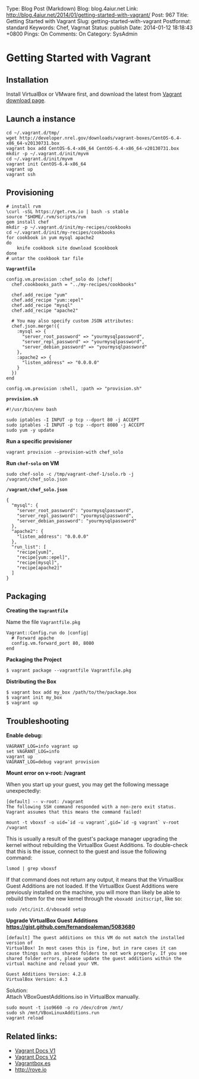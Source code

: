 Type: Blog Post (Markdown)
Blog: blog.4aiur.net
Link: http://blog.4aiur.net/2014/01/getting-started-with-vagrant/
Post: 967
Title: Getting Started with Vagrant
Slug: getting-started-with-vagrant
Postformat: standard
Keywords: Chef, Vagrnat
Status: publish
Date: 2014-01-12 18:18:43 +0800
Pings: On
Comments: On
Category: SysAdmin

Getting Started with Vagrant
============================

Installation
------------

Install VirtualBox or VMware first, and download the latest from [Vagrant download page](http://www.vagrantup.com/downloads.html).

Launch a instance
-----------------

    cd ~/.vagrant.d/tmp/
    wget http://developer.nrel.gov/downloads/vagrant-boxes/CentOS-6.4-x86_64-v20130731.box
    vagrant box add CentOS-6.4-x86_64 CentOS-6.4-x86_64-v20130731.box
    mkdir -p ~/.vagrant.d/init/myvm
    cd ~/.vagrant.d/init/myvm
    vagrant init CentOS-6.4-x86_64
    vagrant up
    vagrant ssh

Provisioning
------------

    # install rvm
    \curl -sSL https://get.rvm.io | bash -s stable
    source "$HOME/.rvm/scripts/rvm
    gem install chef
    mkdir -p ~/.vagrant.d/init/my-recipes/cookbooks
    cd ~/.vagrant.d/init/my-recipes/cookbooks
    for cookbook in yum mysql apache2
    do
        knife cookbook site download $cookbook
    done
    # untar the cookbook tar file

**`Vagrantfile`**

    config.vm.provision :chef_solo do |chef|
      chef.cookbooks_path = "../my-recipes/cookbooks"
    
      chef.add_recipe "yum"
      chef.add_recipe "yum::epel"
      chef.add_recipe "mysql"
      chef.add_recipe "apache2"
    
      # You may also specify custom JSON attributes:
      chef.json.merge!({
        :mysql => {
          "server_root_password" => "yourmysqlpassword",
          "server_repl_password" => "yourmysqlpassword",
          "server_debian_password" => "yourmysqlpassword"
        },
        :apache2 => {
          "listen_address" => "0.0.0.0"
        }
      })
    end

    config.vm.provision :shell, :path => "provision.sh"

**`provision.sh`**

    #!/usr/bin/env bash
    
    sudo iptables -I INPUT -p tcp --dport 80 -j ACCEPT
    sudo iptables -I INPUT -p tcp --dport 8080 -j ACCEPT
    sudo yum -y update

**Run a specific provisioner**

    vagrant provision --provision-with chef_solo

**Run `chef-solo` on VM**

    sudo chef-solo -c /tmp/vagrant-chef-1/solo.rb -j /vagrant/chef_solo.json

**`/vagrant/chef_solo.json`**

    {
      "mysql": {
        "server_root_password": "yourmysqlpassword",
        "server_repl_password": "yourmysqlpassword",
        "server_debian_password": "yourmysqlpassword"
      },
      "apache2": {
        "listen_address": "0.0.0.0"
      },
      "run_list": [
        "recipe[yum]",
        "recipe[yum::epel]",
        "recipe[mysql]",
        "recipe[apache2]"
      ]
    }

Packaging
---------

**Creating the `Vagrantfile`**

Name the file `Vagrantfile.pkg`

    Vagrant::Config.run do |config|
      # Forward apache
      config.vm.forward_port 80, 8080
    end

**Packaging the Project**

    $ vagrant package --vagrantfile Vagrantfile.pkg

**Distributing the Box**

    $ vagrant box add my_box /path/to/the/package.box
    $ vagrant init my_box
    $ vagrant up

Troubleshooting
---------------

**Enable debug:**

    VAGRANT_LOG=info vagrant up
    set VAGRANT_LOG=info
    vagrant up
    VAGRANT_LOG=debug vagrant provision

**Mount error on v-root: /vagrant**

When you start up your guest, you may get the following message unexpectedly:

    [default] -- v-root: /vagrant
    The following SSH command responded with a non-zero exit status.
    Vagrant assumes that this means the command failed!

    mount -t vboxsf -o uid=`id -u vagrant`,gid=`id -g vagrant` v-root /vagrant

This is usually a result of the guest's package manager upgrading the kernel
without rebuilding the VirtualBox Guest Additions.
To double-check that this is the issue,
connect to the guest and issue the following command:

    lsmod | grep vboxsf

If that command does not return any output, it means that the VirtualBox
Guest Additions are not loaded. If the VirtualBox Guest Additions were
previously installed on the machine, you will more than likely be able to
rebuild them for the new kernel through the `vboxadd initscript`, like so:

    sudo /etc/init.d/vboxadd setup

**Upgrade VirtualBox Guest Additions <https://gist.github.com/fernandoaleman/5083680>**

    [default] The guest additions on this VM do not match the installed version of
    VirtualBox! In most cases this is fine, but in rare cases it can
    cause things such as shared folders to not work properly. If you see
    shared folder errors, please update the guest additions within the
    virtual machine and reload your VM.
    
    Guest Additions Version: 4.2.8
    VirtualBox Version: 4.3

Solution:  
Attach VBoxGuestAdditions.iso in VirtualBox manually.

    sudo mount -t iso9660 -o ro /dev/cdrom /mnt/
    sudo sh /mnt/VBoxLinuxAdditions.run
    vagrant reload

Related links:
--------------

* [Vagrant Docs V1](http://docs-v1.vagrantup.com/v1/docs/getting-started/index.html)
* [Vagrant Docs V2](http://docs.vagrantup.com/v2/getting-started/index.html)
* [Vagrantbox.es](http://www.vagrantbox.es/)
* <http://rove.io>
